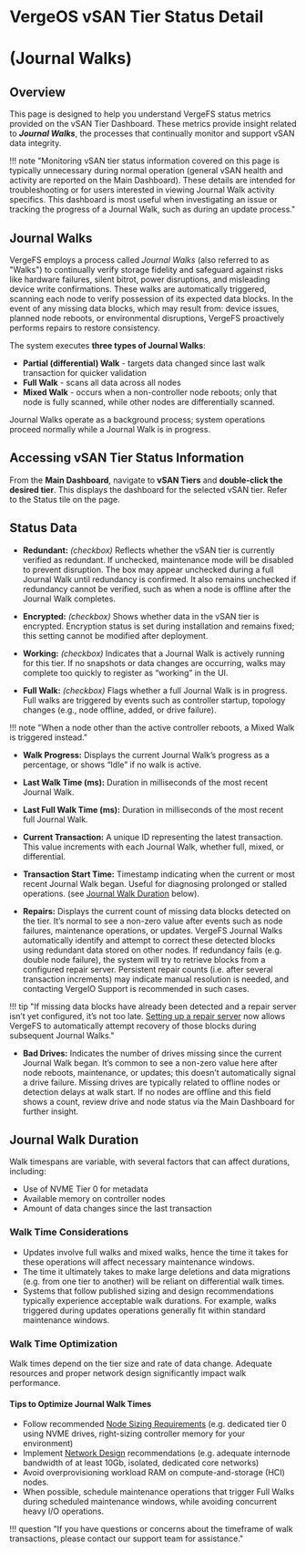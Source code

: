 # VergeOS vSAN Tier Status Detail 
# (Journal Walks)

## Overview

This page is designed to help you understand VergeFS status metrics provided on the vSAN Tier Dashboard. These metrics provide insight related to ***Journal Walks***, the processes that continually monitor and support vSAN data integrity. 

!!! note "Monitoring vSAN tier status information covered on this page is typically unnecessary during normal operation (general vSAN health and activity are reported on the Main Dashboard).  These details are intended for troubleshooting or for users interested in viewing Journal Walk activity specifics. This dashboard is most useful when investigating an issue or tracking the progress of a Journal Walk, such as during an update process."


## Journal Walks

VergeFS employs a process called *Journal Walks* (also referred to as "Walks") to continually verify storage fidelity and safeguard against risks like hardware failures, silent bitrot, power disruptions, and misleading device write confirmations. These walks are automatically triggered, scanning each node to verify possession of its expected data blocks.  In the event of any missing data blocks, which may result from: device issues, planned node reboots, or environmental disruptions, VergeFS proactively performs repairs to restore consistency.  


The system executes **three types of Journal Walks**:

* **Partial (differential) Walk** - targets data changed since last walk transaction for quicker validation
* **Full Walk** - scans all data across all nodes 
* **Mixed Walk** - occurs when a non-controller node reboots; only that node is fully scanned, while other nodes are differentially scanned.

Journal Walks operate as a background process; system operations proceed normally while a Journal Walk is in progress.


## Accessing vSAN Tier Status Information

From the **Main Dashboard**, navigate to **vSAN Tiers** and **double-click the desired tier**. This displays the dashboard for the selected vSAN tier. Refer to the Status tile on the page. 

## Status Data 

* **Redundant:** *(checkbox)* Reflects whether the vSAN tier is currently verified as redundant. If unchecked, maintenance mode will be disabled to prevent disruption. The box may appear unchecked during a full Journal Walk until redundancy is confirmed. It also remains unchecked if redundancy cannot be verified, such as when a node is offline after the Journal Walk completes.

* **Encrypted:** *(checkbox)* Shows whether data in the vSAN tier is encrypted. Encryption status is set during installation and remains fixed; this setting cannot be modified after deployment. 

* **Working:** *(checkbox)* Indicates that a Journal Walk is actively running for this tier. If no snapshots or data changes are occurring, walks may complete too quickly to register as “working” in the UI.

* **Full Walk:** *(checkbox)* Flags whether a full Journal Walk is in progress. Full walks are triggered by events such as controller startup, topology changes (e.g., node offline, added, or drive failure).

!!! note "When a node other than the active controller reboots, a Mixed Walk is triggered instead."

* **Walk Progress:** Displays the current Journal Walk’s progress as a percentage, or shows “Idle” if no walk is active.

* **Last Walk Time (ms):** Duration in milliseconds of the most recent Journal Walk.

* **Last Full Walk Time (ms):** Duration in milliseconds of the most recent full Journal Walk.

* **Current Transaction:** A unique ID representing the latest transaction. This value increments with each Journal Walk, whether full, mixed, or differential.

* **Transaction Start Time:** Timestamp indicating when the current or most recent Journal Walk began. Useful for diagnosing prolonged or stalled operations. (see [Journal Walk Duration](#journal-walk-duration) below).

* **Repairs:** Displays the current count of missing data blocks detected on the tier. It’s normal to see a non-zero value after events such as node failures, maintenance operations, or updates. VergeFS Journal Walks automatically identify and attempt to correct these detected blocks using redundant data stored on other nodes. If redundancy fails (e.g. double node failure), the system will try to retrieve blocks from a configured repair server. Persistent repair counts (i.e. after several transaction increments) may indicate manual resolution is needed, and contacting VergeIO Support is recommended in such cases.

!!! tip "If missing data blocks have already been detected and a repair server isn’t yet configured, it’s not too late. [Setting up a repair server](/product-guide/backup-dr/repair-server) now allows VergeFS to automatically attempt recovery of those blocks during subsequent Journal Walks."

* **Bad Drives:** Indicates the number of drives missing since the current Journal Walk began. It’s common to see a non-zero value here after node reboots, maintenance, or updates; this doesn’t automatically signal a drive failure. Missing drives are typically related to offline nodes or detection delays at walk start. If no nodes are offline and this field shows a count, review drive and node status via the Main Dashboard for further insight.

## Journal Walk Duration

Walk timespans are variable, with several factors that can affect durations, including: 

- Use of NVME Tier 0 for metadata
- Available memory on controller nodes
- Amount of data changes since the last transaction

### Walk Time Considerations

- Updates involve full walks and mixed walks, hence the time it takes for these operations will affect necessary maintenance windows.   
- The time it ultimately takes to make large deletions and data migrations (e.g. from one tier to another) will be reliant on differential walk times. 
- Systems that follow published sizing and design recommendations typically experience acceptable walk durations. For example, walks triggered during updates operations generally fit within standard maintenance windows.

### Walk Time Optimization

Walk times depend on the tier size and rate of data change.  Adequate resources and proper network design significantly impact walk performance. 

#### Tips to Optimize Journal Walk Times

* Follow recommended [Node Sizing Requirements](/implementation-guide/sizing) (e.g. dedicated tier 0 using NVME drives, right-sizing controller memory for your environment) 
* Implement [Network Design](/implementation-guide/network-design) recommendations (e.g. adequate internode bandwidth of at least 10Gb, isolated, dedicated core networks) 
* Avoid overprovisioning workload RAM on compute-and-storage (HCI) nodes.  
* When possible, schedule maintenance operations that trigger Full Walks during scheduled maintenance windows, while avoiding concurrent heavy I/O operations. 


!!! question "If you have questions or concerns about the timeframe of walk transactions, please contact our support team for assistance."


